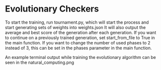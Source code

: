 # Evolutionary Checkers

To start the training, run tournament.py, which will start the process and start generating sets of weights into weights.json
It will also output the average and best score of the generation after each generation.
If you want to continue on a previously trained generation, set start_from_file to True in the main function. 
If you want to change the number of used phases to 2 instead of 3, this can be set in the phases parameter in the main function.

An example terminal output while training the evolutionary algorithm can be seen in the natural_computing.png 
